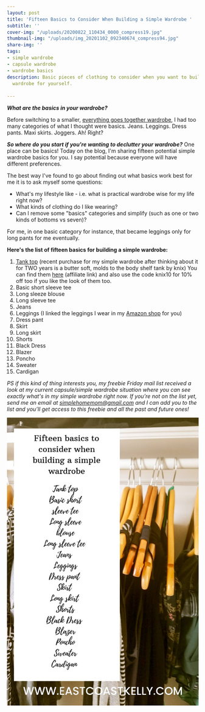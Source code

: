 ```yaml
---
layout: post
title: 'Fifteen Basics to Consider When Building a Simple Wardrobe '
subtitle: ''
cover-img: "/uploads/20200822_110434_0000_compress19.jpg"
thumbnail-img: "/uploads/img_20201102_092340674_compress94.jpg"
share-img: ''
tags:
- simple wardrobe
- capsule wardrobe
- wardrobe basics
description: Basic pieces of clothing to consider when you want to build a simple
  wardrobe for yourself.

---
```

**_What are the basics in your wardrobe?_**

Before switching to a smaller, [everything goes together wardrobe](https://en.wikipedia.org/wiki/Capsule_wardrobe), I had too many categories of what I thought were basics. Jeans. Leggings. Dress pants. Maxi skirts. Joggers. Ah! Right?

**_So where do you start if you're wanting to declutter your wardrobe?_** One place can be basics! Today on the blog, I'm sharing fifteen potential simple wardrobe basics for you. I say potential because everyone will have different preferences.

The best way I've found to go about finding out what basics work best for me it is to ask myself some questions:

* What's my lifestyle like - i.e. what is practical wardrobe wise for my life right now?
* What kinds of clothing do I like wearing?
* Can I remove some "basics" categories and simplify (such as one or two kinds of bottoms vs seven)?

For me, in one basic category for instance, that became leggings only for long pants for me eventually.

**Here's the list of fifteen basics for building a simple wardrobe:**

 1. [Tank top](https://prf.hn/click/camref:1101leRdT) (recent purchase for my simple wardrobe after thinking about it for TWO years is a butter soft, molds to the body shelf tank by knix) You can find them [here](https://prf.hn/click/camref:1101leRdT) (affiliate link) and also use the code knix10 for 10% off too if you like the look of them too.
 2. Basic short sleeve tee
 3. Long sleeze blouse
 4. Long sleeve tee
 5. Jeans
 6. Leggings (I linked the leggings I wear in my [Amazon shop](www.amazon.ca/shop/eastcoastkelly) for you)
 7. Dress pant
 8. Skirt
 9. Long skirt
10. Shorts
11. Black Dress
12. Blazer
13. Poncho
14. Sweater
15. Cardigan

_PS if this kind of thing interests you, my freebie Friday mail list received a look at my current capsule/simple wardrobe situation where you can see exactly what's in my simple wardrobe right now. If you’re not on the list yet, send me an email at_ [_simplehomemom@gmail.com_](mailto:eastcoastkellyb@gmail.com) _and I can add you to the list and you’ll get access to this freebie and all the past and future ones!_

![A picture of my closet with blog title. ](/uploads/20201107_135638_0000_compress80.jpg "Blogbasics")